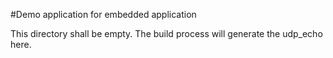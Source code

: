
#Demo application for embedded application

This directory shall be empty.
The build process will generate the udp_echo here.
